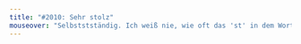 ```yaml
---
title: "#2010: Sehr stolz"
mouseover: "Selbststständig. Ich weiß nie, wie oft das 'st' in dem Wort vorkommt."
---
```


